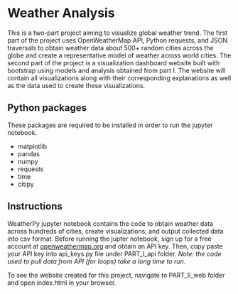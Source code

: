 # Weather Analysis

This is a two-part project aiming to visualize global weather trend. The first part of the project uses OpenWeatherMap API, Python requests, and JSON traversals to obtain weather data about 500+ random cities across the globe and create a representative model of weather across world cities. The second part of the project is a visualization dashboard website built with bootstrap using models and analysis obtained from part I. The website will contain all visualizations along with their corresponding explanations as well as the data used to create these visualizations. 

## Python packages

These packages are required to be installed in order to run the jupyter notebook.
- matplotlib
- pandas
- numpy
- requests
- time
- citipy

## Instructions

WeatherPy jupyter notebook contains the code to obtain weather data across hundreds of cities, create visualizations, and output collected data into csv format. Before running the jupter notebook, sign up for a free account at [openweathermap.org](https://openweathermap.org/) and obtain an API key. Then, copy paste your API key into api_keys.py file under PART_I_api folder.
_Note: the code used to pull data from API (for loops) take a long time to run._

To see the website created for this project, navigate to PART_II_web folder and open index.html in your browser.
